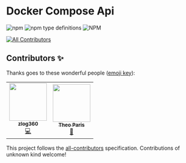 # Docker Compose Api

![npm](https://img.shields.io/npm/v/@theoparis/docker-compose)
![npm type definitions](https://img.shields.io/npm/types/@theoparis/docker-compose)
![NPM](https://img.shields.io/npm/l/@theoparis/docker-compose)

<!-- ALL-CONTRIBUTORS-BADGE:START - Do not remove or modify this section -->

[![All Contributors](https://img.shields.io/badge/all_contributors-2-orange.svg?style=flat-square)](#contributors-)

<!-- ALL-CONTRIBUTORS-BADGE:END -->

## Contributors ✨

Thanks goes to these wonderful people ([emoji key](https://allcontributors.org/docs/en/emoji-key)):

<!-- ALL-CONTRIBUTORS-LIST:START - Do not remove or modify this section -->
<!-- prettier-ignore-start -->
<!-- markdownlint-disable -->
<table>
  <tr>
    <td align="center"><a href="https://github.com/zeeshanalisyed"><img src="https://avatars3.githubusercontent.com/u/8758274?v=4" width="100px;" alt=""/><br /><sub><b>zlog360</b></sub></a><br /><a href="https://github.com/creepinson/docker-compose-api/commits?author=zeeshanalisyed" title="Code">💻</a></td>
    <td align="center"><a href="https://theoparis.com/about"><img src="https://avatars0.githubusercontent.com/u/11761863?v=4" width="100px;" alt=""/><br /><sub><b>Theo Paris</b></sub></a><br /><a href="https://github.com/creepinson/docker-compose-api/commits?author=creepinson" title="Documentation">📖</a></td>
  </tr>
</table>

<!-- markdownlint-enable -->
<!-- prettier-ignore-end -->

<!-- ALL-CONTRIBUTORS-LIST:END -->

This project follows the [all-contributors](https://github.com/all-contributors/all-contributors) specification. Contributions of unknown kind welcome!
